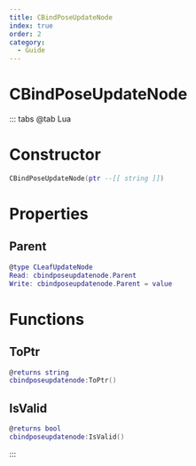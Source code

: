```yaml
---
title: CBindPoseUpdateNode
index: true
order: 2
category:
  - Guide
---
```


# CBindPoseUpdateNode

::: tabs
@tab Lua
# Constructor
```lua
CBindPoseUpdateNode(ptr --[[ string ]])
```
# Properties
## Parent 
```lua
@type CLeafUpdateNode
Read: cbindposeupdatenode.Parent
Write: cbindposeupdatenode.Parent = value
```
# Functions
## ToPtr
```lua
@returns string
cbindposeupdatenode:ToPtr()
```
## IsValid
```lua
@returns bool
cbindposeupdatenode:IsValid()
```

:::